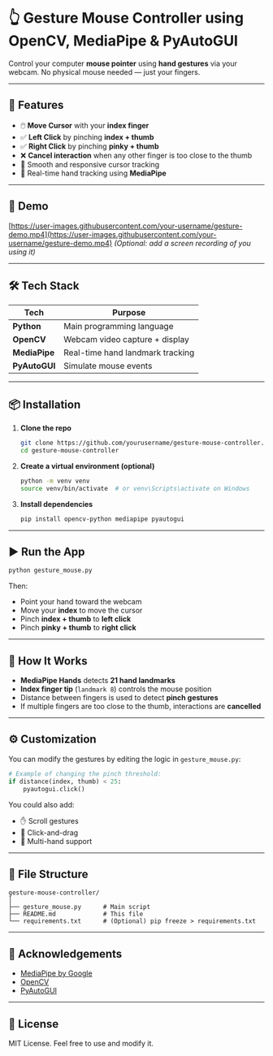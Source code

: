 # 👆 Gesture Mouse Controller using OpenCV, MediaPipe & PyAutoGUI

Control your computer **mouse pointer** using **hand gestures** via your webcam.
No physical mouse needed — just your fingers.

---

## 🧠 Features

* 🖱️ **Move Cursor** with your **index finger**
* ✅ **Left Click** by pinching **index + thumb**
* ✅ **Right Click** by pinching **pinky + thumb**
* ❌ **Cancel interaction** when any other finger is too close to the thumb
* 🎯 Smooth and responsive cursor tracking
* 🎥 Real-time hand tracking using **MediaPipe**

---

## 🚀 Demo

[https://user-images.githubusercontent.com/your-username/gesture-demo.mp4](https://user-images.githubusercontent.com/your-username/gesture-demo.mp4)
*(Optional: add a screen recording of you using it)*

---

## 🛠️ Tech Stack

| Tech          | Purpose                          |
| ------------- | -------------------------------- |
| **Python**    | Main programming language        |
| **OpenCV**    | Webcam video capture + display   |
| **MediaPipe** | Real-time hand landmark tracking |
| **PyAutoGUI** | Simulate mouse events            |

---

## 📦 Installation

1. **Clone the repo**

   ```bash
   git clone https://github.com/yourusername/gesture-mouse-controller.git
   cd gesture-mouse-controller
   ```

2. **Create a virtual environment (optional)**

   ```bash
   python -m venv venv
   source venv/bin/activate  # or venv\Scripts\activate on Windows
   ```

3. **Install dependencies**

   ```bash
   pip install opencv-python mediapipe pyautogui
   ```

---

## ▶️ Run the App

```bash
python gesture_mouse.py
```

Then:

* Point your hand toward the webcam
* Move your **index** to move the cursor
* Pinch **index + thumb** to **left click**
* Pinch **pinky + thumb** to **right click**

---

## 🧠 How It Works

* **MediaPipe Hands** detects **21 hand landmarks**
* **Index finger tip** (`landmark 8`) controls the mouse position
* Distance between fingers is used to detect **pinch gestures**
* If multiple fingers are too close to the thumb, interactions are **cancelled**

---

## ⚙️ Customization

You can modify the gestures by editing the logic in `gesture_mouse.py`:

```python
# Example of changing the pinch threshold:
if distance(index, thumb) < 25:
    pyautogui.click()
```

You could also add:

* ✋ Scroll gestures
* 🤏 Click-and-drag
* 🤚 Multi-hand support

---

## 🧩 File Structure

```
gesture-mouse-controller/
│
├── gesture_mouse.py      # Main script
├── README.md             # This file
└── requirements.txt      # (Optional) pip freeze > requirements.txt
```

---

## 🙏 Acknowledgements

* [MediaPipe by Google](https://google.github.io/mediapipe/)
* [OpenCV](https://opencv.org/)
* [PyAutoGUI](https://pyautogui.readthedocs.io/)

---

## 📜 License

MIT License. Feel free to use and modify it.
